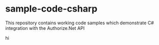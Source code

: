# sample-code-csharp
This repository contains working code samples which demonstrate C# integration with the Authorize.Net API

hi
